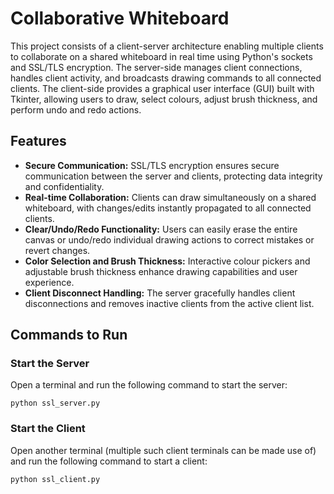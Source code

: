 # Collaborative Whiteboard

This project consists of a client-server architecture enabling multiple clients to collaborate on a shared whiteboard in real time using Python's sockets and SSL/TLS encryption. The server-side manages client connections, handles client activity, and broadcasts drawing commands to all connected clients. The client-side provides a graphical user interface (GUI) built with Tkinter, allowing users to draw, select colours, adjust brush thickness, and perform undo and redo actions.

## Features

- **Secure Communication:** SSL/TLS encryption ensures secure communication between the server and clients, protecting data integrity and confidentiality.
- **Real-time Collaboration:** Clients can draw simultaneously on a shared whiteboard, with changes/edits instantly propagated to all connected clients.
- **Clear/Undo/Redo Functionality:** Users can easily erase the entire canvas or undo/redo individual drawing actions to correct mistakes or revert changes.
- **Color Selection and Brush Thickness:** Interactive colour pickers and adjustable brush thickness enhance drawing capabilities and user experience.
- **Client Disconnect Handling:** The server gracefully handles client disconnections and removes inactive clients from the active client list.

## Commands to Run

### Start the Server
Open a terminal and run the following command to start the server:

`python ssl_server.py`

### Start the Client
Open another terminal (multiple such client terminals can be made use of) and run the following command to start a client:

`python ssl_client.py`
